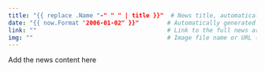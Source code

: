 ```yaml
---
title: "{{ replace .Name "-" " " | title }}"  # News title, automatically generated based on the file name (Mandatory)
date: "{{ now.Format "2006-01-02" }}"        # Automatically generated current date in format YYYY-MM-DD (Mandatory)
link: ""                                     # Link to the full news article (Optional)
img: ""                                      # Image file name or URL (Mandatory)
---
```


Add the news content here